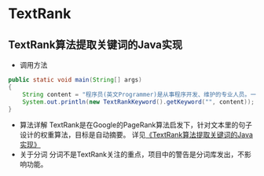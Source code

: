 TextRank
========

TextRank算法提取关键词的Java实现
----------------------

 - 调用方法
 
```java
public static void main(String[] args)
{
    String content = "程序员(英文Programmer)是从事程序开发、维护的专业人员。一般将程序员分为程序设计人员和程序编码人员，但两者的界限并不非常清楚，特别是在中国。软件从业人员分为初级程序员、高级程序员、系统分析员和项目经理四大类。";
    System.out.println(new TextRankKeyword().getKeyword("", content));
}
```
 - 算法详解
 TextRank是在Google的PageRank算法启发下，针对文本里的句子设计的权重算法，目标是自动摘要。
 详见[《TextRank算法提取关键词的Java实现》][1]
 - 关于分词
  分词不是TextRank关注的重点，项目中的警告是分词库发出，不影响功能。

  [1]: http://www.hankcs.com/nlp/textrank%E7%AE%97%E6%B3%95%E6%8F%90%E5%8F%96%E5%85%B3%E9%94%AE%E8%AF%8D%E7%9A%84java%E5%AE%9E%E7%8E%B0.html